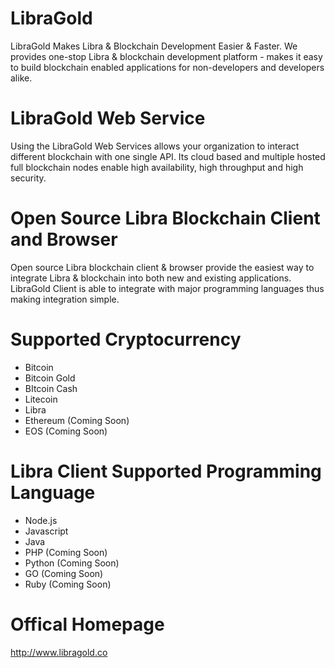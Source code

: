 # LibraGold
LibraGold Makes Libra & Blockchain Development Easier & Faster.
We provides one-stop Libra & blockchain development platform - makes it easy to build blockchain enabled applications for non-developers and developers alike.

# LibraGold Web Service
Using the LibraGold Web Services allows your organization to interact different blockchain with one single API. Its cloud based and multiple hosted full blockchain nodes enable high availability, high throughput and high security. 

# Open Source Libra Blockchain Client and Browser
Open source Libra blockchain client & browser provide the easiest way to integrate Libra & blockchain into both new and existing applications. LibraGold Client is able to integrate with major programming languages thus making integration simple.

# Supported Cryptocurrency
- Bitcoin
- Bitcoin Gold
- BItcoin Cash
- Litecoin
- Libra
- Ethereum (Coming Soon)
- EOS (Coming Soon)

# Libra Client Supported Programming Language
- Node.js
- Javascript
- Java
- PHP (Coming Soon)
- Python (Coming Soon)
- GO (Coming Soon)
- Ruby (Coming Soon)

# Offical Homepage
http://www.libragold.co
